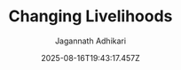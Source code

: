 ---
title: "Changing Livelihoods"
date: "2025-08-16T19:43:17.457Z"
author: "Jagannath Adhikari"
read_year: "NO"
recommendation: '3'
url: /bookshelf/changing-livelihoods
---